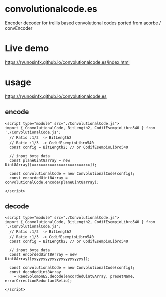 # convolutionalcode.es
Encoder decoder for trellis based convolutional codes ported from  acorbe / convEncoder 



# Live demo

https://ryunosinfx.github.io/convolutionalcode.es/index.html

# usage
https://ryunosinfx.github.io/convolutionalcode.es
## encode 
```EJS
<script type="module" src="./ConvolutionalCode.js">
import { ConvolutionalCode, BitLength2, CodifEsempioLibro540 } from './ConvolutionalCode.js';
  // Ratio :1/2　-> BitLength2
  // Ratio :1/3　-> CodifEsempioLibro540
  const config = BitLength2; // or CodifEsempioLibro540
  
  // input byte data
  const planeUint8array = new Uint8Array([xxxxxxxxxxxxxxxxxxxxxxxxxx]);

  const convolutionalCode = new ConvolutionalCode(config);
  const encordedUint8Array = convolutionalCode.encode(planeUint8array);
      
</script>
```
## decode 
```EJS
<script type="module" src="./ConvolutionalCode.js">
import { ConvolutionalCode, BitLength2, CodifEsempioLibro540 } from './ConvolutionalCode.js';
  // Ratio :1/2　-> BitLength2
  // Ratio :1/3　-> CodifEsempioLibro540
  const config = BitLength2; // or CodifEsempioLibro540
  
  // input byte data
  const encordedUint8Array = new Uint8Array([yyyyyyyyyyyyyyyyyyyyyyy]); 

  const convolutionalCode = new ConvolutionalCode(config);
  const decodedUint8Array 
    = ReedSolomonES.decode(encordedUint8Array, presetName, errorCrrectionReduntantRetio);
    
</script>

